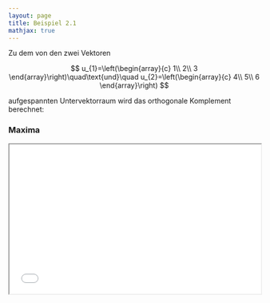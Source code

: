```yaml
---
layout: page
title: Beispiel 2.1
mathjax: true
---
```


Zu dem von den zwei Vektoren

$$
u_{1}=\left(\begin{array}{c}
1\\
2\\
3
\end{array}\right)\quad\text{und}\quad u_{2}=\left(\begin{array}{c}
4\\
5\\
6
\end{array}\right)
$$

aufgespannten Untervektorraum
wird das orthogonale Komplement berechnet:

### Maxima

<iframe src="beispiel_orth_kompl.html"  width="100%" height="300"></iframe>

